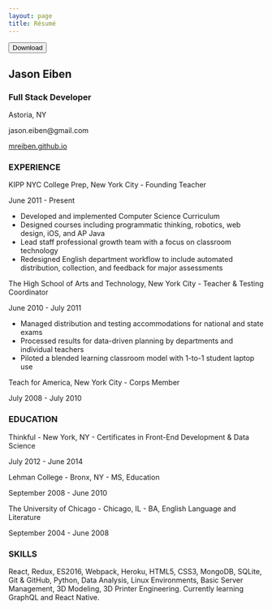 ```yaml
---
layout: page
title: Résumé
---
```

<a href="/public/resources/jason-eiben-resume.pdf" download="jason-eiben-resume.pdf">
  <button class="download">Download</button>
</a>
<div class="paper">
  <h2>Jason Eiben</h2>
  <h3>Full Stack Developer</h3>
  <p>Astoria, NY</p>
  <p>jason.eiben@gmail.com</p>
  <p class="break-below"><a href="http://mreiben.github.io">mreiben.github.io</a></p>

  <h3 class="res-section">EXPERIENCE</h3>

  <p class="res-bold">KIPP NYC College Prep, New York City <span class="res-italic">- Founding Teacher</span></p>
  <p class="res-dates">June 2011 - Present</p>
  <ul class="res-ul">
    <li>Developed and implemented Computer Science Curriculum</li>
    <li>Designed courses including programmatic thinking, robotics, web design, iOS, and AP Java</li>
    <li>Lead staff professional growth team with a focus on classroom technology</li>
    <li>Redesigned English department workflow to include automated distribution, collection, and feedback for major assessments</li>
  </ul>

  <p class="res-bold">The High School of Arts and Technology, New York City <span class="res-italic">- Teacher & Testing Coordinator</span></p>
  <p class="res-dates">June 2010 - July 2011</p>
  <ul class="res-ul">
    <li>Managed distribution and testing accommodations for national and state exams</li>
    <li>Processed results for data-driven planning by departments and individual teachers</li>
    <li>Piloted a blended learning classroom model with 1-to-1 student laptop use</li>
  </ul>

  <p class="res-bold">Teach for America, New York City <span class="res-italic">- Corps Member</span></p>
  <p class="res-dates break-below">July 2008 - July 2010</p>

  <h3 class="res-section">EDUCATION</h3>

  <p class="res-bold">Thinkful - New York, NY <span class="res-italic">- Certificates in Front-End Development & Data Science</span></p>
  <p class="res-dates break-below">July 2012 - June 2014</p>

  <p class="res-bold">Lehman College - Bronx, NY <span class="res-italic">- MS, Education</span></p>
  <p class="res-dates break-below">September 2008 - June 2010</p>

  <p class="res-bold">The University of Chicago - Chicago, IL <span class="res-italic">- BA, English Language and Literature</span></p>
  <p class="res-dates break-below">September 2004 - June 2008</p>

  <h3 class="res-section">SKILLS</h3>
  <p> React, Redux, ES2016, Webpack, Heroku, HTML5, CSS3, MongoDB, SQLite, Git & GitHub, Python, Data Analysis, Linux Environments, Basic Server Management, 3D Modeling, 3D Printer Engineering.  Currently learning GraphQL and React Native.</p>
  <br>
</div>
